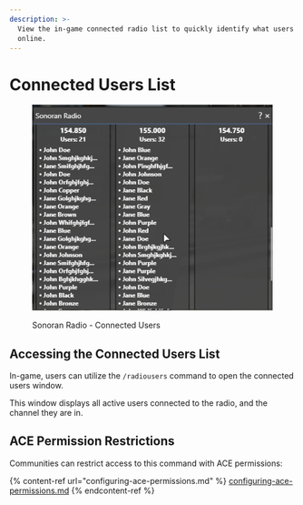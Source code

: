 ```yaml
---
description: >-
  View the in-game connected radio list to quickly identify what users are
  online.
---
```


# Connected Users List

<figure><img src="../../../.gitbook/assets/image.png" alt=""><figcaption><p>Sonoran Radio - Connected Users</p></figcaption></figure>



## Accessing the Connected Users List

In-game, users can utilize the `/radiousers` command to open the connected users window.

This window displays all active users connected to the radio, and the channel they are in.

## ACE Permission Restrictions

Communities can restrict access to this command with ACE permissions:

{% content-ref url="configuring-ace-permissions.md" %}
[configuring-ace-permissions.md](configuring-ace-permissions.md)
{% endcontent-ref %}
